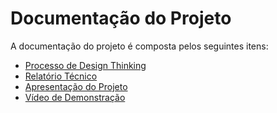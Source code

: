 # Documentação do Projeto

A documentação do projeto é composta pelos seguintes itens: 
 - [Processo de Design Thinking](concepcao/Desing%20Thinking%20-%20MIRO%20-%20Questões%20com%20tecnologia%202%20-%20PMGCC-M%20-%202023-1%20-%20T1-G06.pdf)
 - [Relatório Técnico](relatorio/Relatorio%20Tecnico%20-%20TEMPLATE.md)
 - [Apresentação do Projeto](apresentacao/Slides-TIAL-%20Incusão%20de%20idosos%20no%20meio%20digital%20Finalizado)
 - [Vídeo de Demonstração](https://youtube.com)

